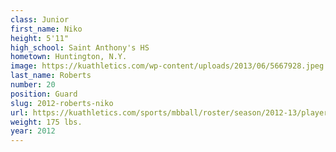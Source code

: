 ```yaml
---
class: Junior
first_name: Niko
height: 5'11"
high_school: Saint Anthony's HS
hometown: Huntington, N.Y.
image: https://kuathletics.com/wp-content/uploads/2013/06/5667928.jpeg
last_name: Roberts
number: 20
position: Guard
slug: 2012-roberts-niko
url: https://kuathletics.com/sports/mbball/roster/season/2012-13/player/niko-roberts/
weight: 175 lbs.
year: 2012
---
```

